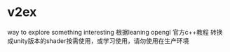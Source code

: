 # v2ex
way to explore something interesting
根据leaning opengl 官方c++教程 转换成unity版本的shader按需使用，或学习使用，请勿使用在生产环境
